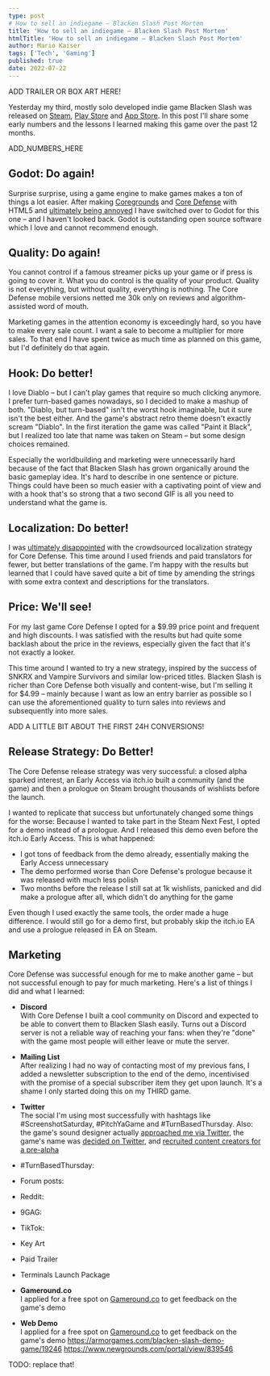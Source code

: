 ```yaml
---
type: post
# How to sell an indiegame – Blacken Slash Post Mortem
title: 'How to sell an indiegame – Blacken Slash Post Mortem'
htmlTitle: 'How to sell an indiegame – Blacken Slash Post Mortem'
author: Mario Kaiser
tags: ['Tech', 'Gaming']
published: true
date: 2022-07-22
---
```


ADD TRAILER OR BOX ART HERE!

Yesterday my third, mostly solo developed indie game Blacken Slash was released on [Steam](https://store.steampowered.com/app/1746560?utm_source=website), [Play Store](https://play.google.com/store/apps/details?id=com.ehmprah.blackenslash) and [App Store](https://apps.apple.com/app/blacken-slash/id1604646442). In this post I'll share some early numbers and the lessons I learned making this game over the past 12 months.

ADD_NUMBERS_HERE

## Godot: Do again!

Surprise surprise, using a game engine to make games makes a ton of things a lot easier. After making [Coregrounds](https://store.steampowered.com/app/649770/Coregrounds/) and [Core Defense](https://coredefense.ehmprah.com/) with HTML5 and [ultimately being annoyed](https://frgmnts.blog/f/multi-platform-games-javascript.html) I have switched over to Godot for this one – and I haven't looked back. Godot is outstanding open source software which I love and cannot recommend enough.

## Quality: Do again!

You cannot control if a famous streamer picks up your game or if press is going to cover it. What you do control is the quality of your product. Quality is not everything, but without quality, everything is nothing. The Core Defense mobile versions netted me 30k only on reviews and algorithm-assisted word of mouth.

Marketing games in the attention economy is exceedingly hard, so you have to make every sale count. I want a sale to become a multiplier for more sales. To that end I have spent twice as much time as planned on this game, but I'd definitely do that again.

## Hook: Do better!

I love Diablo – but I can't play games that require so much clicking anymore. I prefer turn-based games nowadays, so I decided to make a mashup of both. "Diablo, but turn-based" isn't the worst hook imaginable, but it sure isn't the best either. And the game's abstract retro theme doesn't exactly scream "Diablo". In the first iteration the game was called "Paint it Black", but I realized too late that name was taken on Steam – but some design choices remained.

Especially the worldbuilding and marketing were unnecessarily hard because of the fact that Blacken Slash has grown organically around the basic gameplay idea. It's hard to describe in one sentence or picture. Things could have been so much easier with a captivating point of view and with a hook that's so strong that a two second GIF is all you need to understand what the game is.

## Localization: Do better!

I was [ultimately disappointed](https://frgmnts.blog/f/one-year-core-defense-numbers-learnings.html) with the crowdsourced localization strategy for Core Defense. This time around I used friends and paid translators for fewer, but better translations of the game. I'm happy with the results but learned that I could have saved quite a bit of time by amending the strings with some extra context and descriptions for the translators.

## Price: We'll see!

For my last game Core Defense I opted for a $9.99 price point and frequent and high discounts. I was satisfied with the results but had quite some backlash about the price in the reviews, especially given the fact that it's not exactly a looker.

This time around I wanted to try a new strategy, inspired by the success of SNKRX and Vampire Survivors and similar low-priced titles. Blacken Slash is richer than Core Defense both visually and content-wise, but I'm selling it for $4.99 – mainly because I want as low an entry barrier as possible so I can use the aforementioned quality to turn sales into reviews and subsequently into more sales.

ADD A LITTLE BIT ABOUT THE FIRST 24H CONVERSIONS!

## Release Strategy: Do Better!

The Core Defense release strategy was very successful: a closed alpha sparked interest, an Early Access via itch.io built a community (and the game) and then a prologue on Steam brought thousands of wishlists before the launch.

I wanted to replicate that success but unfortunately changed some things for the worse: Because I wanted to take part in the Steam Next Fest, I opted for a demo instead of a prologue. And I released this demo even before the itch.io Early Access. This is what happened:

- I got tons of feedback from the demo already, essentially making the Early Access unnecessary
- The demo performed worse than Core Defense's prologue because it was released with much less polish
- Two months before the release I still sat at 1k wishlists, panicked and did make a prologue after all, which didn't do anything for the game

Even though I used exactly the same tools, the order made a huge difference. I would still go for a demo first, but probably skip the itch.io EA and use a prologue released in EA on Steam.

## Marketing

Core Defense was successful enough for me to make another game – but not successful enough to pay for much marketing. Here's a list of things I did and what I learned:

- **Discord**<br>With Core Defense I built a cool community on Discord and expected to be able to convert them to Blacken Slash easily. Turns out a Discord server is not a reliable way of reaching your fans: when they're "done" with the game most people will either leave or mute the server.
- **Mailing List**<br>After realizing I had no way of contacting most of my previous fans, I added a newsletter subscription to the end of the demo, incentivised with the promise of a special subscriber item they get upon launch. It's a shame I only started doing this on my THIRD game.
- **Twitter**<br>The social I'm using most successfully with hashtags like #ScreenshotSaturday, #PitchYaGame and #TurnBasedThursday. Also: the game's sound designer actually [approached me via Twitter](https://twitter.com/ehmprah/status/1429038571147735050), the game's name was [decided on Twitter](https://twitter.com/ehmprah/status/1433032768146051079), and [recruited content creators for a pre-alpha](https://twitter.com/ehmprah/status/1466789369679908868)
- #TurnBasedThursday:
- Forum posts:
- Reddit:
- 9GAG:
- TikTok:
- Key Art
- Paid Trailer
- Terminals Launch Package

- **Gameround.co**<br>I applied for a free spot on [Gameround.co](https://gameround.co/detail/230/info) to get feedback on the game's demo
- **Web Demo**<br>I applied for a free spot on [Gameround.co](https://gameround.co/detail/230/info) to get feedback on the game's demo
https://armorgames.com/blacken-slash-demo-game/19246
https://www.newgrounds.com/portal/view/839546


TODO: replace that!
<img src="https://vg09.met.vgwort.de/na/2f2dd17160214d0c884d613f3d2251e7" width="1" height="1" alt="">
